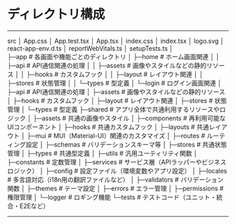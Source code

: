 # ディレクトリ構成

---

src
│  App.css
│  App.test.tsx
│  App.tsx
│  index.css
│  index.tsx
│  logo.svg
│  react-app-env.d.ts
│  reportWebVitals.ts
│  setupTests.ts
│  
├─app              # 各画面や機能ごとのディレクトリ
│  ├─home          # ホーム画面関連
│  │  ├─api        # API通信関連の処理
│  │  ├─assets     # 画像やスタイルなどの静的リソース
│  │  ├─hooks      # カスタムフック
│  │  ├─layout     # レイアウト関連
│  │  ├─stores     # 状態管理
│  │  └─types      # 型定義
│  └─login         # ログイン画面関連
│      ├─api       # API通信関連の処理
│      ├─assets    # 画像やスタイルなどの静的リソース
│      ├─hooks     # カスタムフック
│      ├─layout    # レイアウト関連
│      ├─stores    # 状態管理
│      └─types     # 型定義
├─shared           # アプリ全体で共通利用するリソースやロジック
│   ├─assets       # 共通の画像やスタイル
│   ├─components   # 再利用可能なUIコンポーネント
│   ├─hooks        # 共通カスタムフック
│   ├─layouts      # 共通レイアウト
│   ├─mui          # MUI（Material-UI）関連のカスタマイズ
│   ├─routes       # ルーティング設定
│   ├─schemas      # バリデーションスキーマ等
│   ├─stores       # 共通状態管理
│   ├─types        # 共通型定義
│   ├─utils        # 汎用ユーティリティ関数
│   ├─constants    # 定数管理
│   ├─services     # サービス層（APIラッパーやビジネスロジック）
│   ├─config       # 設定ファイル（環境変数やアプリ設定）
│   ├─locales      # 多言語対応（i18n用の翻訳ファイルなど）
│   ├─validators   # バリデーション関数
│   ├─themes       # テーマ設定
│   ├─errors       # エラー管理
│   ├─permissions  # 権限管理
│   └─logger       # ロギング機能
└─tests            # テストコード（ユニット・統合・E2Eなど）

---